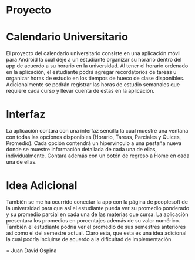 Proyecto
========

Calendario Universitario
========

El proyecto del calendario universitario consiste en una aplicación móvil para Android la cual deje a un estudiante organizar su horario dentro del app de acuerdo a su horario en la universidad. Al tener el horario ordenado en la aplicación, el estudiante podrá agregar recordatorios de tareas u organizar horas de estudio en los tiempos de hueco de clase disponibles. Adicionalmente se podrán registrar las horas de estudio semanales que requiere cada curso y llevar cuenta de estas en la aplicación.

Interfaz
========

La aplicación contara con una interfaz sencilla la cual muestre una ventana con todas las opciones disponibles (Horario, Tareas, Parciales y Quices, Promedio). Cada opción contendrá un hipervínculo a una pestaña nueva donde se muestre información detallada de cada una de ellas, individualmente. Contara además con un botón de regreso a Home en cada una de ellas.

Idea Adicional
========

También se me ha ocurrido conectar la app con la página de peoplesoft de la universidad para que así el estudiante pueda ver su promedio ponderado y su promedio parcial en cada una de las materias que cursa. La aplicación presentara los promedios en porcentajes además de su valor numérico. También el estudiante podría ver el promedio de sus semestres anteriores así como el del semestre actual. Claro esta, que esta es una idea adicional la cual podría incluirse de acuerdo a la dificultad de implementación.

=
Juan David Ospina

